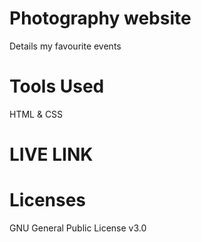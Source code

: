 # Photography website
Details my favourite events
# Tools Used
HTML & CSS
# LIVE LINK

# Licenses
GNU General Public License v3.0